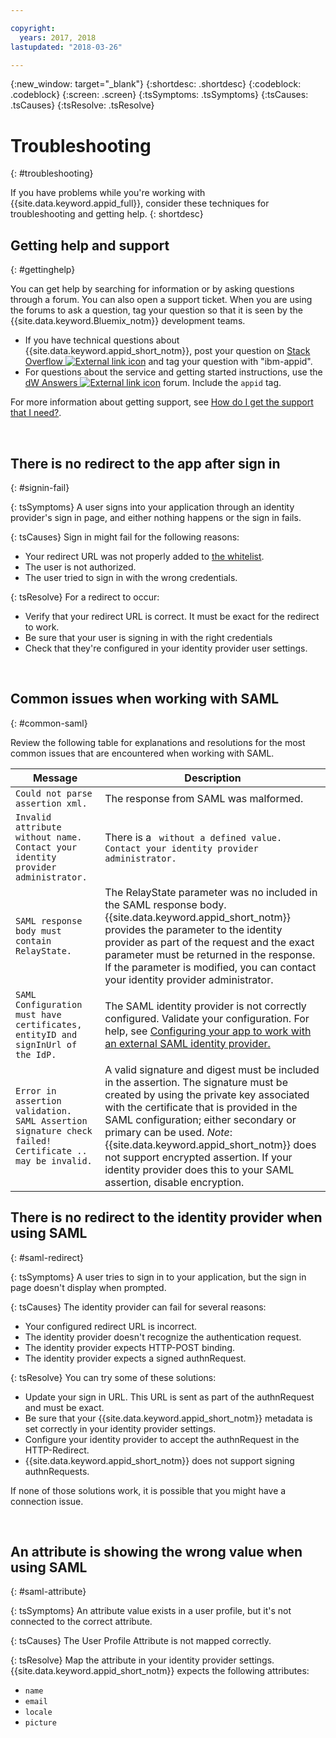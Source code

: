 ```yaml
---

copyright:
  years: 2017, 2018
lastupdated: "2018-03-26"

---
```

{:new_window: target="_blank"}
{:shortdesc: .shortdesc}
{:codeblock: .codeblock}
{:screen: .screen}
{:tsSymptoms: .tsSymptoms}
{:tsCauses: .tsCauses}
{:tsResolve: .tsResolve}

# Troubleshooting
{: #troubleshooting}

If you have problems while you're working with {{site.data.keyword.appid_full}}, consider these techniques for troubleshooting and getting help.
{: shortdesc}


## Getting help and support
{: #gettinghelp}

You can get help by searching for information or by asking questions through a forum. You can also open a support ticket. When you are using the forums to ask a question, tag your question so that it is seen by the {{site.data.keyword.Bluemix_notm}} development teams.
  * If you have technical questions about {{site.data.keyword.appid_short_notm}}, post your question on <a href="http://stackoverflow.com/search?q=ibm+" target="_blank">Stack Overflow <img src="../../icons/launch-glyph.svg" alt="External link icon"></a> and tag your question with "ibm-appid".
  * For questions about the service and getting started instructions, use the <a href="https://developer.ibm.com/answers/search.html?f=&type=question&redirect=search%2Fsearch&sort=relevance&q=appid%20[bluemix]" target="_blank">dW Answers <img src="../../icons/launch-glyph.svg" alt="External link icon"></a> forum. Include the `appid` tag.

For more information about getting support, see [How do I get the support that I need?](/docs/get-support/howtogetsupport.html#getting-customer-support).

</br>

## There is no redirect to the app after sign in
{: #signin-fail}

{: tsSymptoms}
A user signs into your application through an identity provider's sign in page, and either nothing happens or the sign in fails.

{: tsCauses}
Sign in might fail for the following reasons:

* Your redirect URL was not properly added to [the whitelist](identity-providers.html#redirect).
* The user is not authorized.
* The user tried to sign in with the wrong credentials.

{: tsResolve}
For a redirect to occur:

* Verify that your redirect URL is correct. It must be exact for the redirect to work.
* Be sure that your user is signing in with the right credentials
* Check that they're configured in your identity provider user settings.

</br>

## Common issues when working with SAML
{: #common-saml}

Review the following table for explanations and resolutions for the most common issues that are encountered when working with SAML.

<table summary="Every table row should be read left to right, with the cluster state in column one and a description in column two.">
  <thead>
    <th>Message</th>
    <th>Description</th>
  </thead>
  <tbody>
    <tr>
      <td><code>Could not parse assertion xml.</code></td>
      <td>The response from SAML was malformed.</td>
    </tr>
    <tr>
      <td><code>Invalid attribute without name. Contact your identity provider administrator.</code></td>
      <td>There is a <code><saml:Attribute> without a defined value. Contact your identity provider administrator.</code></td>
    </tr>
    <tr>
      <td><code>SAML response body must contain RelayState.</code></td>
      <td>The RelayState parameter was no included in the SAML response body. {{site.data.keyword.appid_short_notm}} provides the parameter to the identity provider as part of the request and the exact parameter must be returned in the response. If the parameter is modified, you can contact your identity provider administrator. </td>
    </tr>
    <tr>
      <td><code>SAML Configuration must have certificates, entityID and signInUrl of the IdP.</code></td>
      <td>The SAML identity provider is not correctly configured. Validate your configuration. For help, see <a href="enterprise.html#configuring-saml" target="_blank">Configuring your app to work with an external SAML identity provider.</a></td>
    </tr>
    <tr>
      <td><code>Error in assertion validation. SAML Assertion signature check failed! Certificate .. may be invalid.</code></td>
      <td>A valid signature and digest must be included in the assertion. The signature must be created by using the private key associated with the certificate that is provided in the SAML configuration; either secondary or primary can be used. <em>Note</em>: {{site.data.keyword.appid_short_notm}} does not support encrypted assertion. If your identity provider does this to your SAML assertion, disable encryption.</td>
    </tr>
  </tbody>
</table>


## There is no redirect to the identity provider when using SAML
{: #saml-redirect}

{: tsSymptoms}
A user tries to sign in to your application, but the sign in page doesn't display when prompted.

{: tsCauses}
The identity provider can fail for several reasons:

* Your configured redirect URL is incorrect.
* The identity provider doesn't recognize the authentication request.
* The identity provider expects HTTP-POST binding.
* The identity provider expects a signed authnRequest.

{: tsResolve}
You can try some of these solutions:

* Update your sign in URL. This URL is sent as part of the authnRequest and must be exact.
* Be sure that your {{site.data.keyword.appid_short_notm}} metadata is set correctly in your identity provider settings.
* Configure your identity provider to accept the authnRequest in the HTTP-Redirect.
* {{site.data.keyword.appid_short_notm}} does not support signing authnRequests.

If none of those solutions work, it is possible that you might have a connection issue.

</br>

## An attribute is showing the wrong value when using SAML
{: #saml-attribute}

{: tsSymptoms}
An attribute value exists in a user profile, but it's not connected to the correct attribute.

{: tsCauses}
The User Profile Attribute is not mapped correctly.

{: tsResolve}
Map the attribute in your identity provider settings. {{site.data.keyword.appid_short_notm}} expects the following attributes:
* `name`
* `email`
* `locale`
* `picture`
